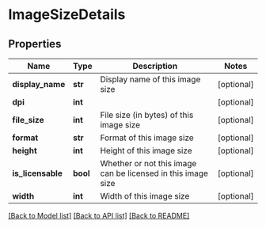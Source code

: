 # ImageSizeDetails

## Properties
Name | Type | Description | Notes
------------ | ------------- | ------------- | -------------
**display_name** | **str** | Display name of this image size | [optional] 
**dpi** | **int** |  | [optional] 
**file_size** | **int** | File size (in bytes) of this image size | [optional] 
**format** | **str** | Format of this image size | [optional] 
**height** | **int** | Height of this image size | [optional] 
**is_licensable** | **bool** | Whether or not this image can be licensed in this image size | [optional] 
**width** | **int** | Width of this image size | [optional] 

[[Back to Model list]](../README.md#documentation-for-models) [[Back to API list]](../README.md#documentation-for-api-endpoints) [[Back to README]](../README.md)

